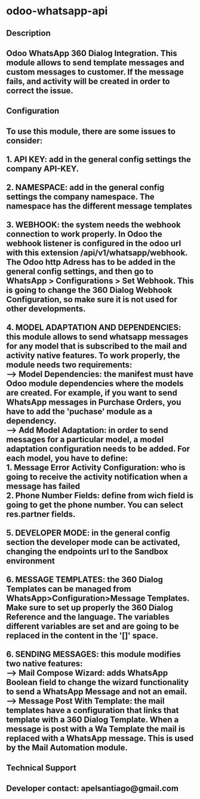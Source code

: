 # odoo-whatsapp-api
<h2> Description<h2/>
Odoo WhatsApp 360 Dialog Integration. This module allows to send template messages and custom messages to customer.
If the message fails, and activity will be created in order to correct the issue.
<h2>Configuration<h2/>
To use this module, there are some issues to consider:
<br/>
<br/>
1. API KEY: add in the general config settings the company API-KEY.
<br/>
<br/>
2. NAMESPACE:  add in the general config settings the company namespace. The namespace has the different message templates
<br/>
<br/>
3. WEBHOOK: the system needs the webhook connection to work properly. In Odoo the webhook listener is configured in the odoo url with this extension /api/v1/whatsapp/webhook. The Odoo http Adress has to be added in the general config settings, and then go to WhatsApp > Configurations > Set Webhook. This is going to change the 360 Dialog Webhook Configuration, so make sure it is not used for other developments. 
<br/>
<br/>
4. MODEL ADAPTATION AND DEPENDENCIES: this module allows to send whatsapp messages for any model that is subscribed to the mail and activity native features. To work properly, the module needs two requirements:
<br/>
--> Model Dependencies: the manifest must have Odoo module dependencies where the models are created. For example, if you want to send WhatsApp messages in Purchase Orders, you have to add the 'puchase' module as a dependency.
<br/>
--> Add Model Adaptation: in order to send messages for a particular model, a model adaptation configuration needs to be added. For each model, you have to define:
<br/>
    1. Message Error Activity Configuration: who is going to receive the activity notification when a message has failed
<br/>
    2. Phone Number Fields: define from wich field is going to get the phone number. You can select res.partner fields.  
<br/>
<br/>
5. DEVELOPER MODE: in the general config section the developer mode can be activated, changing the endpoints url to the Sandbox environment
<br/>
<br/>
6. MESSAGE TEMPLATES: the 360 Dialog Templates can be managed from WhatsApp>Configuration>Message Templates. Make sure to set up properly the 360 Dialog Reference and the language. The variables different variables are set and are going to be replaced in the content in the '[]' space.
<br/>
<br/>
6. SENDING MESSAGES: this module modifies two native features:
<br/>
--> Mail Compose Wizard: adds WhatsApp Boolean field to change the wizard functionality to send a WhatsApp Message and not an email.
<br/>
--> Message Post With Template: the mail templates have a configuration that links that template with a 360 Dialog Template. When a message is post with a Wa Template the mail is replaced with a WhatsApp message. This is used by the Mail Automation module.
<h2>Technical Support<h2/>
Developer contact: apelsantiago@gmail.com
